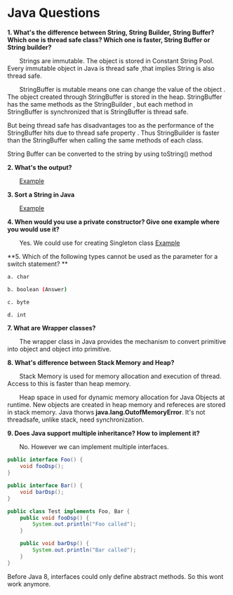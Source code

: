 # Java Questions

**1. What's the difference between String, String Builder, String Buffer? Which one is thread safe class? Which one is faster, String Buffer or String builder?**

&nbsp;&nbsp;&nbsp;&nbsp;&nbsp;&nbsp; Strings are immutable. The object is stored in Constant String Pool. Every immutable object in Java is thread safe ,that implies String is also thread safe.

&nbsp;&nbsp;&nbsp;&nbsp;&nbsp;&nbsp; StringBuffer is mutable means one can change the value of the object . The object created through StringBuffer is stored in the heap. StringBuffer has the same methods as the StringBuilder , but each method in StringBuffer is synchronized that is StringBuffer is thread safe.

But being thread safe has disadvantages too as the performance of the StringBuffer hits due to thread safe property . Thus StringBuilder is faster than the StringBuffer when calling the same methods of each class.

String Buffer can be converted to the string by using toString() method

**2. What's the output?**

&nbsp;&nbsp;&nbsp;&nbsp;&nbsp;&nbsp; [Example](../java/CompareString.java)

**3. Sort a String in Java**

&nbsp;&nbsp;&nbsp;&nbsp;&nbsp;&nbsp; [Example](../java/SortAString.java)

**4. When would you use a private constructor? Give one example where you would use it?**

&nbsp;&nbsp;&nbsp;&nbsp;&nbsp;&nbsp; Yes. We could use for creating Singleton class [Example](../java/Singleton.java)


**5. Which of the following types cannot be used as the parameter for a switch statement? **

```bash
a. char

b. boolean (Answer)

c. byte

d. int
```

**7. What are Wrapper classes?**

&nbsp;&nbsp;&nbsp;&nbsp;&nbsp;&nbsp; The wrapper class in Java provides the mechanism to convert primitive into object and object into primitive.

**8. What's difference between Stack Memory and Heap?**

&nbsp;&nbsp;&nbsp;&nbsp;&nbsp;&nbsp; Stack Memory is used for memory allocation and execution of thread. Access to this is faster than heap memory.

&nbsp;&nbsp;&nbsp;&nbsp;&nbsp;&nbsp; Heap space in used for dynamic memory allocation for Java Objects at runtime. New objects are created in heap memory and refereces are stored in stack memory. Java thorws **java.lang.OutofMemoryError**. It's not threadsafe, unlike stack, need synchronization.

**9. Does Java support multiple inheritance? How to implement it?**

&nbsp;&nbsp;&nbsp;&nbsp;&nbsp;&nbsp; No. However we can implement multiple interfaces.

```java
public interface Foo() {
    void fooDsp();
}

public interface Bar() {
    void barDsp();
}

public class Test implements Foo, Bar {
    public void fooDsp() {
        System.out.println("Foo called");
    }

    public void barDsp() {
        System.out.println("Bar called");
    }
}
```

Before Java 8, interfaces could only define abstract methods. So this wont work anymore.
